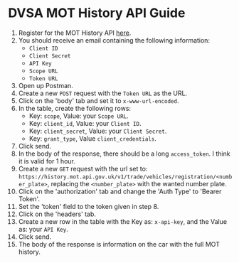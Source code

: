 # DVSA MOT History API Guide

1. Register for the MOT History API [here](https://documentation.history.mot.api.gov.uk/mot-history-api/register).
2. You should receive an email containing the following information:
    - `Client ID`
    - `Client Secret`
    - `API Key`
    - `Scope URL`
    - `Token URL`
3. Open up Postman.
4. Create a new `POST` request with the `Token URL` as the URL.
5. Click on the 'body' tab and set it to `x-www-url-encoded`.
6. In the table, create the following rows:
    - Key: `scope`, Value: your `Scope URL`.
    - Key: `client_id`, Value: your `Client ID`.
    - Key: `client_secret`, Value: your `Client Secret`.
    - Key: `grant_type`, Value `client_credentials`.
7. Click send.
8. In the body of the response, there should be a long `access_token`. I think it is valid for 1 hour.
9. Create a new `GET` request with the url set to: `https://history.mot.api.gov.uk/v1/trade/vehicles/registration/<number_plate>`, replacing the `<number_plate>` with the wanted number plate.
10. Click on the 'authorization' tab and change the 'Auth Type' to 'Bearer Token'.
11. Set the 'token' field to the token given in step 8.
12. Click on the 'headers' tab.
13. Create a new row in the table with the Key as: `x-api-key`, and the Value as: your `API Key`.
14. Click send.
15. The body of the response is information on the car with the full MOT history.
